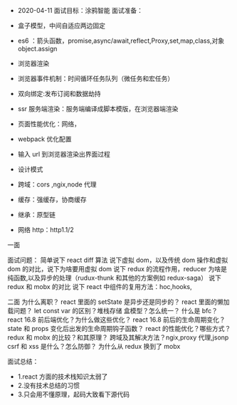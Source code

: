 - 2020-04-11
  面试目标：涂鸦智能
  面试准备：

- 盒子模型，中间自适应两边固定
- es6 ：箭头函数，promise,async/await,reflect,Proxy,set,map,class,对象 object.assign
- 浏览器渲染
- 浏览器事件机制：时间循环任务队列（微任务和宏任务）
- 双向绑定:发布订阅和数据劫持
- ssr 服务端渲染：服务端编译成脚本模版，在浏览器端渲染
- 页面性能优化：网络，
- webpack 优化配置
- 输入 url 到浏览器渲染出界面过程
- 设计模式
- 跨域：cors ,ngix,node 代理
- 缓存：强缓存，协商缓存
- 继承：原型链
- 网络 http：http1.1/2

一面

面试问题：
简单说下 react diff 算法
说下虚拟 dom，以及传统 dom 操作和虚拟 dom 的对比，说下为啥要用虚拟 dom
说下 redux 的流程作用，reducer 为啥是纯函数,以及异步的处理（rudux-thunk 和其他的方案例如 redux-saga）
说下 redux 和 mobx 的对比
说下 react 中组件的复用方法：hoc,hooks,

二面
为什么离职？
react 里面的 setState 是异步还是同步的？
react 里面的懒加载问题？
let const var 的区别？堆栈存储
盒模型？怎么统一？
什么是 bfc？
react 16.8 前后端优化？为什么做这些优化？
react 16.8 前后的生命周期变化？
state 和 props 变化后出发的生命周期钩子函数？
react 的性能优化？哪些方式？
redux 和 mobx 的比较？和其原理？
跨域及其解决方法？ngix,proxy 代理,jsonp
csrf 和 xss 是什么？怎么防御？
为什么从 redux 换到了 mobx

面试总结：

- 1.react 方面的技术栈知识太弱了
- 2.没有技术总结的习惯
- 3.只会用不懂原理，起码大致看下源代码
